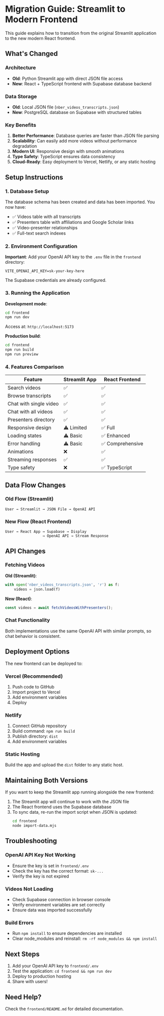 # Migration Guide: Streamlit to Modern Frontend

This guide explains how to transition from the original Streamlit application to the new modern React frontend.

## What's Changed

### Architecture
- **Old**: Python Streamlit app with direct JSON file access
- **New**: React + TypeScript frontend with Supabase database backend

### Data Storage
- **Old**: Local JSON file (`nber_videos_transcripts.json`)
- **New**: PostgreSQL database on Supabase with structured tables

### Key Benefits
1. **Better Performance**: Database queries are faster than JSON file parsing
2. **Scalability**: Can easily add more videos without performance degradation
3. **Modern UI**: Responsive design with smooth animations
4. **Type Safety**: TypeScript ensures data consistency
5. **Cloud-Ready**: Easy deployment to Vercel, Netlify, or any static hosting

## Setup Instructions

### 1. Database Setup

The database schema has been created and data has been imported. You now have:
- ✅ Videos table with all transcripts
- ✅ Presenters table with affiliations and Google Scholar links
- ✅ Video-presenter relationships
- ✅ Full-text search indexes

### 2. Environment Configuration

**Important**: Add your OpenAI API key to the `.env` file in the `frontend` directory:

```env
VITE_OPENAI_API_KEY=sk-your-key-here
```

The Supabase credentials are already configured.

### 3. Running the Application

**Development mode**:
```bash
cd frontend
npm run dev
```

Access at: `http://localhost:5173`

**Production build**:
```bash
cd frontend
npm run build
npm run preview
```

### 4. Features Comparison

| Feature | Streamlit App | React Frontend |
|---------|--------------|----------------|
| Search videos | ✅ | ✅ |
| Browse transcripts | ✅ | ✅ |
| Chat with single video | ✅ | ✅ |
| Chat with all videos | ✅ | ✅ |
| Presenters directory | ✅ | ✅ |
| Responsive design | ⚠️ Limited | ✅ Full |
| Loading states | ⚠️ Basic | ✅ Enhanced |
| Error handling | ⚠️ Basic | ✅ Comprehensive |
| Animations | ❌ | ✅ |
| Streaming responses | ✅ | ✅ |
| Type safety | ❌ | ✅ TypeScript |

## Data Flow Changes

### Old Flow (Streamlit)
```
User → Streamlit → JSON File → OpenAI API
```

### New Flow (React Frontend)
```
User → React App → Supabase → Display
                 → OpenAI API → Stream Response
```

## API Changes

### Fetching Videos
**Old (Streamlit)**:
```python
with open('nber_videos_transcripts.json', 'r') as f:
    videos = json.load(f)
```

**New (React)**:
```typescript
const videos = await fetchVideosWithPresenters();
```

### Chat Functionality
Both implementations use the same OpenAI API with similar prompts, so chat behavior is consistent.

## Deployment Options

The new frontend can be deployed to:

### Vercel (Recommended)
1. Push code to GitHub
2. Import project to Vercel
3. Add environment variables
4. Deploy

### Netlify
1. Connect GitHub repository
2. Build command: `npm run build`
3. Publish directory: `dist`
4. Add environment variables

### Static Hosting
Build the app and upload the `dist` folder to any static host.

## Maintaining Both Versions

If you want to keep the Streamlit app running alongside the new frontend:

1. The Streamlit app will continue to work with the JSON file
2. The React frontend uses the Supabase database
3. To sync data, re-run the import script when JSON is updated:
   ```bash
   cd frontend
   node import-data.mjs
   ```

## Troubleshooting

### OpenAI API Key Not Working
- Ensure the key is set in `frontend/.env`
- Check the key has the correct format: `sk-...`
- Verify the key is not expired

### Videos Not Loading
- Check Supabase connection in browser console
- Verify environment variables are set correctly
- Ensure data was imported successfully

### Build Errors
- Run `npm install` to ensure dependencies are installed
- Clear node_modules and reinstall: `rm -rf node_modules && npm install`

## Next Steps

1. Add your OpenAI API key to `frontend/.env`
2. Test the application: `cd frontend && npm run dev`
3. Deploy to production hosting
4. Share with users!

## Need Help?

Check the `frontend/README.md` for detailed documentation.
